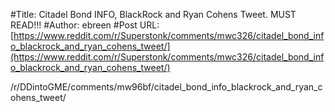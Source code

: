 #Title: Citadel Bond INFO, BlackRock and Ryan Cohens Tweet. MUST READ!!!
#Author: ebreen
#Post URL: [https://www.reddit.com/r/Superstonk/comments/mwc326/citadel_bond_info_blackrock_and_ryan_cohens_tweet/](https://www.reddit.com/r/Superstonk/comments/mwc326/citadel_bond_info_blackrock_and_ryan_cohens_tweet/)


/r/DDintoGME/comments/mw96bf/citadel_bond_info_blackrock_and_ryan_cohens_tweet/